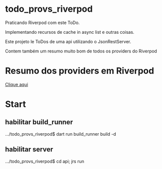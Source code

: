 # todo_provs_riverpod

Praticando Riverpod com este ToDo.

Implementando recursos de cache in async list e outras coisas.

Este projeto le ToDos de uma api utilizando o JsonRestServer.

Contem também um resumo muito bom de todos os providers do Riverpod

# Resumo dos providers em Riverpod

[Clique aqui](./lib/app/feature/all_providers/all_providers.md)


# Start

## habilitar build_runner
.../todo_provs_riverpod$ dart run build_runner build -d


## habilitar server
.../todo_provs_riverpod$ cd api; jrs run
